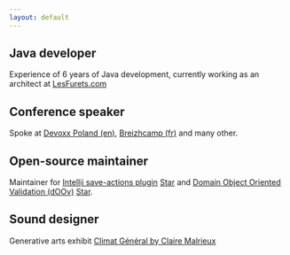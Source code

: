 ```yaml
---
layout: default
---
```


## Java developer

Experience of 6 years of Java development, currently working as an architect at [LesFurets.com](https://lesfurets.com)

## Conference speaker

Spoke at [Devoxx Poland (en)](https://www.youtube.com/watch?v=cr3wCNwKQWY), [Breizhcamp (fr)](https://www.youtube.com/watch?v=oxRxMl4OSkM) and many other.

## Open-source maintainer

Maintainer for [Intellij save-actions plugin](https://github.com/dubreuia/intellij-plugin-save-actions) <a class="github-button" href="https://github.com/dubreuia/intellij-plugin-save-actions" data-icon="octicon-star" data-show-count="true" aria-label="Star dubreuia/intellij-plugin-save-actions on GitHub">Star</a> and [Domain Object Oriented Validation (dOOv)](https://github.com/lesfurets/dOOv) <a class="github-button" href="https://github.com/lesfurets/dOOv" data-icon="octicon-star" data-show-count="true" aria-label="Star lesfurets/dOOv on GitHub">Star</a>.


## Sound designer

Generative arts exhibit [Climat Général by Claire Malrieux](http://claire-malrieux.com/Climat-General)

